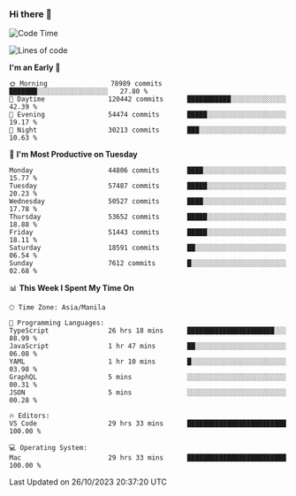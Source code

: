 ### Hi there 👋

<!--START_SECTION:waka-->
![Code Time](http://img.shields.io/badge/Code%20Time-4%2C470%20hrs%2012%20mins-blue)

![Lines of code](https://img.shields.io/badge/From%20Hello%20World%20I%27ve%20Written-108.4%20million%20lines%20of%20code-blue)

**I'm an Early 🐤** 

```text
🌞 Morning                78989 commits       ███████░░░░░░░░░░░░░░░░░░   27.80 % 
🌆 Daytime                120442 commits      ███████████░░░░░░░░░░░░░░   42.39 % 
🌃 Evening                54474 commits       █████░░░░░░░░░░░░░░░░░░░░   19.17 % 
🌙 Night                  30213 commits       ███░░░░░░░░░░░░░░░░░░░░░░   10.63 % 
```
📅 **I'm Most Productive on Tuesday** 

```text
Monday                   44806 commits       ████░░░░░░░░░░░░░░░░░░░░░   15.77 % 
Tuesday                  57487 commits       █████░░░░░░░░░░░░░░░░░░░░   20.23 % 
Wednesday                50527 commits       ████░░░░░░░░░░░░░░░░░░░░░   17.78 % 
Thursday                 53652 commits       █████░░░░░░░░░░░░░░░░░░░░   18.88 % 
Friday                   51443 commits       █████░░░░░░░░░░░░░░░░░░░░   18.11 % 
Saturday                 18591 commits       ██░░░░░░░░░░░░░░░░░░░░░░░   06.54 % 
Sunday                   7612 commits        █░░░░░░░░░░░░░░░░░░░░░░░░   02.68 % 
```


📊 **This Week I Spent My Time On** 

```text
🕑︎ Time Zone: Asia/Manila

💬 Programming Languages: 
TypeScript               26 hrs 18 mins      ██████████████████████░░░   88.99 % 
JavaScript               1 hr 47 mins        ██░░░░░░░░░░░░░░░░░░░░░░░   06.08 % 
YAML                     1 hr 10 mins        █░░░░░░░░░░░░░░░░░░░░░░░░   03.98 % 
GraphQL                  5 mins              ░░░░░░░░░░░░░░░░░░░░░░░░░   00.31 % 
JSON                     5 mins              ░░░░░░░░░░░░░░░░░░░░░░░░░   00.28 % 

🔥 Editors: 
VS Code                  29 hrs 33 mins      █████████████████████████   100.00 % 

💻 Operating System: 
Mac                      29 hrs 33 mins      █████████████████████████   100.00 % 
```


 Last Updated on 26/10/2023 20:37:20 UTC
<!--END_SECTION:waka-->


<!--
**rad182/rad182** is a ✨ _special_ ✨ repository because its `README.md` (this file) appears on your GitHub profile.

Here are some ideas to get you started:

- 🔭 I’m currently working on ...
- 🌱 I’m currently learning ...
- 👯 I’m looking to collaborate on ...
- 🤔 I’m looking for help with ...
- 💬 Ask me about ...
- 📫 How to reach me: ...
- 😄 Pronouns: ...
- ⚡ Fun fact: ...
-->
